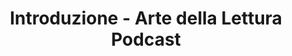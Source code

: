 ---
title: Introduzione - Arte della Lettura Podcast
layout: post
type: extra
categories: [Generico]
keywords: [introduzione]
description: Una breve introduzione per spiegare quello che sarà Arte della Lettura Podcast.
summary: Una breve introduzione per spiegare quello che sarà Arte della Lettura Podcast.
file: https://adlpodcast.s3.eu-west-3.amazonaws.com/ep0_intro.mp3
duration: "1284" #in seconds
length: "21:24"
videoid: eZzKgW8KBME
---